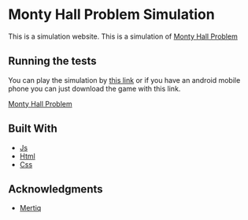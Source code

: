 # Monty Hall Problem Simulation

This is a simulation website. This is a simulation of [Monty Hall Problem](https://tr.wikipedia.org/wiki/Monty_Hall_problemi)

## Running the tests

You can play the simulation by [this link](https://mertiq.github.io/Monty-Hall-Problem-Simulation) or 
if you have an android mobile phone you can just download the game with this link.

[Monty Hall Problem](https://play.google.com/store/apps/details?id=com.mertiq.MontyHallProblem) 

## Built With

* [Js]() 
* [Html]()
* [Css]()

## Acknowledgments

* [Mertiq](https://github.com/Mertiq)
